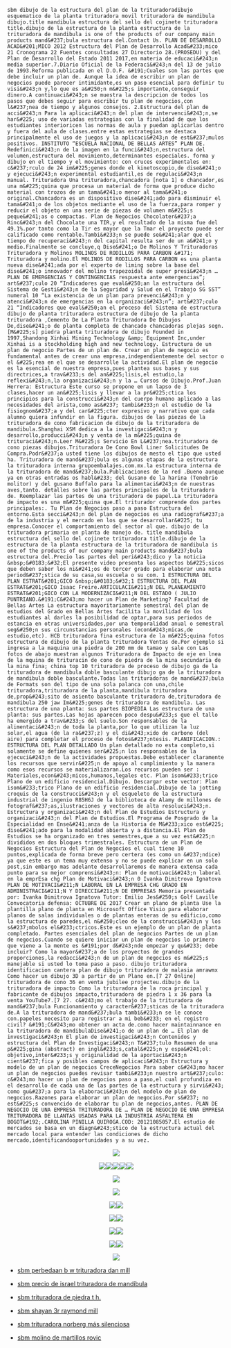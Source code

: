 
```
sbm dibujo de la estructura del plan de la trituradoradibujo esquematico de la planta trituradora movil trituradora de mandibula dibujo.title mandibula estructura del sello del cojinete trituradora title.dibujo de la estructura de la planta estructura de la trituradora de mandibula is one of the products of our company main products mand&#237;bula estructura del.Contact Us. PLAN DE DESARROLLO ACAD&#201;MICO 2012 Estructura del Plan de Desarrollo Acad&#233;mico 21 Cronograma 22 Fuentes consultadas 27 Directorio 28.(PROSEDU) y del Plan de Desarrollo del Estado 2011 2017,en materia de educaci&#243;n media superior.7.Diario Oficial de la Federaci&#243;n del 13 de julio de 1993.Reforma publicada en el D.O.F. &#191;Cuales son las partes que debe incluir un plan de. Aunque la idea de escribir un plan de negocios puede parecer intimidante,es un paso esencial para definir tu visi&#243;n y,lo que es a&#250;n m&#225;s importante,conseguir dinero.A continuaci&#243;n se muestra la descripcion de todos los pasos que debes seguir para escribir tu plan de negocios,con l&#237;nea de tiempo y algunos consejos. 2.Estructura del plan de acci&#243;n Para la aplicaci&#243;n del plan de intervenci&#243;n,se har&#225; uso de variadas estrategias con la finalidad de que los estudiantes interioricen las normas de aula y puedan aplicarlas dentro y fuera del aula de clases.entre estas estrategias se destaca principalmente el uso de juegos y la aplicaci&#243;n de est&#237;mulos positivos. INSTITUTO “ESCUELA NACIONAL DE BELLAS ARTES” PLAN DE. Redefinici&#243;n de la imagen en la funci&#243;n,estructura del volumen,estructura del movimiento,determinantes especiales. forma y dibujo en el tiempo y el movimiento: con cruces experimentales en: c&#237;rculo de 24 im&#225;genes donde el kinetoscopio,de dise&#241;o y ejecuci&#243;n experimental estudiantil,es de regulaci&#243;n manual. Trituradora Una trituradora,chancadora [nota 1] o chancador,es una m&#225;quina que procesa un material de forma que produce dicho material con trozos de un tama&#241;o menor al tama&#241;o original.Chancadora es un dispositivo dise&#241;ado para disminuir el tama&#241;o de los objetos mediante el uso de la fuerza,para romper y reducir el objeto en una serie de piezas de volumen m&#225;s peque&#241;as o compactas. Plan de Negocios Chocolater&#237;a Rinc&#243;n del Chocolate una TIR,y el resultado de la misma fue del 49.1%.por tanto como la Tir es mayor que la Tmar el proyecto puede ser calificado como rentable.Tambi&#233;n se puede se&#241;alar que el tiempo de recuperaci&#243;n del capital resulta ser de un a&#241;o y medio.Finalmente se concluye,q Dise&#241;o De Molinos Y Trituradoras Trituradora y Molinos MOLINOS DE RODILLOS PARA CARBON &#171; Trituradora y molino.El MOLINOS DE RODILLOS PARA CARBON es una planta nueva dise&#241;ada por el experto de liming sobre la base del dise&#241;o innovador del molino trapezoidal de super presi&#243;n … PLAN DE EMERGENCIAS Y CONTINGENCIAS respuesta ante emergencias”; art&#237;culo 20 “Indicadores que eval&#250;an la estructura del Sistema de Gesti&#243;n de la Seguridad y Salud en el Trabajo SG SST” numeral 10 “La existencia de un plan para prevenci&#243;n y atenci&#243;n de emergencias en la organizaci&#243;n”; art&#237;culo 21 “Indicadores que eval&#250;an el proceso del Sistema de estructura dibujo de planta trituradora estructura de dibujo de la planta trituradora ,Cemento De La Planta Trituradora De Dibujos De,dise&#241;o de planta completa de chancado chancadoras plejas segn.[M&#225;s] piedra planta trituradora de dibujo Founded in 1997,Shandong Xinhai Mining Technology &amp; Equipment Inc,under Xinhai is a stockholding high and new technology. Estructura de un plan de negocio Partes de un plan de. Crear un plan de negocio es fundamental antes de crear una empresa,independientemente del sector o el &#225;rea en el que se desarrolle la actividad.El plan de negocio es la esencial de nuestra empresa,pues plantea sus bases y sus directrices,a trav&#233;s del an&#225;lisis,el estudio,la reflexi&#243;n,la organizaci&#243;n y la … Cursos de Dibujo.Prof.Juan Herrera: Estructura Este curso se propone en un lapso de 3 clases,hacer un an&#225;lisis y llevar a la pr&#225;ctica los principios para la construcci&#243;n del cuerpo humano aplicado a las necesidades del arista,como as&#237; tambi&#233;n el estudio de la fisiognom&#237;a y del car&#225;cter expresivo y narrativo que cada alumno quiera infundir en la figura. dibujos de las piezas de la trituradora de cono fabricacion de dibujo de la trituradora de mandibula.Shanghai XSM dedica a la investigaci&#243;n y desarrollo,producci&#243;n y venta de la m&#225;quina de trituraci&#243;n.Leer M&#225;s Servicio En L&#237;nea.trituradora de cono piezas dibujos.Trituradora De Cono Bowl Liner Solicitudes De Compra.Podr&#237;a usted tiene los dibujos de mesto el tipo que usted ha. Trituradora de mand&#237;bula es algunas etapas de la estructura la trituradora interna grupoembalajes.com.mx.la estructura interna de la trituradora de mand&#237;bula.Publicaciones de la red .Bueno aunque ya en otras entradas os habl&#233; del Gusano de la harina (Tenebrio molitor) y del gusano Buffalo para la alimentaci&#243;n de nuestras aves,tanto. detalles sobre las partes principales de la trituradora de. Reemplazar las partes de una trituradora de papel.La trituradora de impacto es una m&#225;quina que.El triturador comprende dos partes principales:. Tu Plan de Negocios paso a paso Estructura del entorno.Esta secci&#243;n del plan de negocios es una radiograf&#237;a de la industria y el mercado en los que se desarrollar&#225; tu empresa.Conocer el comportamiento del sector al que. dibujo de la trituradora primaria en planta de manejo de. title mandibula estructura del sello del cojinete trituradora title.dibujo de la estructura de la planta estructura de la trituradora de mandibula is one of the products of our company main products mand&#237;bula estructura del.Precio las partes del peri&#243;dico y la noticia &nbsp;&#0183;&#32;El presente video presenta los aspectos b&#225;sicos que deben saber los ni&#241;os de tercer grado para elaborar una nota period&#237;stica de su casa,su escuela o su com. 1 ESTRUCTURA DEL PLAN ESTRAT&#201;GICO &nbsp;&#0183;&#32;1 ESTRUCTURA DEL PLAN ESTRAT&#201;GICO Isaac Freire.ARTICULACI&#211;N DEL PLANEAMIENTO ESTRAT&#201;GICO CON LA MODERNIZACI&#211;N DEL ESTADO ( JULIO PUNTRIANO.&#191;C&#243;mo hacer un Plan de Marketing? Facultad de Bellas Artes La estructura mayoritariamente semestral del plan de estudios del Grado en Bellas Artes facilita la movilidad de los estudiantes al darles la posibilidad de optar,para sus periodos de estancia en otras universidades,por una temporalidad anual o semestral seg&#250;n sus circunstancias personales (econ&#243;micas,de estudio,etc). HCB trituradora fina estructura de la m&#225;quina fotos estructura de dibujo de la planta trituradora Ventas de.Por ejemplo si ingresa a la maquina una piedra de 200 mm de tamao y sale con Las fotos de abajo muestran algunos Trituradora de Impacto de eje en lnea de la mquina de trituracin de cono de piedra de la mina secundaria de la mina fina; china top 10 trituradora de proceso de dibujo ga de la trituradora de mandibula doble basculante dibujo ga de la trituradora de mandibula doble basculante.Todas las trituradoras de mand&#237;bula de Formats son del tipo de una sola palanca con una,chile trituradora,trituradora de la planta,mandibula trituradora de,prop&#243;sito de asiento basculante trituradora de,trituradora de mandibula 250 jaw Im&#225;genes de trituradora de mandibula. Las estructura de una planta: sus partes BIOPEDIA Las estructura de una planta: sus partes.Las hojas aparecen poco despu&#233;s que el tallo ha emergido a trav&#233;s del suelo.Son responsables de la alimentaci&#243;n de toda la planta,por lo que utilizan la luz solar,el agua (de la ra&#237;z) y el di&#243;xido de carbono (del aire) para completar el proceso de fotos&#237;ntesis. PLANIFICACION.: ESTRUCTURA DEL PLAN DETALLADO Un plan detallado no esta completo,si solamente se define quienes ser&#225;n los responsables de la ejecuci&#243;n de la actividades propuestas.Debe establecer claramente los recursos que servir&#225;n de apoyo al cumplimiento y la manera como esos recursos se materializaran.Los recursos pueden ser : Materiales,econ&#243;micos,humanos,legales etc. Plan isom&#233;trico Plano de un edificio residencial.Dibujo. Descargar este vector: Plan isom&#233;trico Plano de un edificio residencial.Dibujo de la jotting croquis de la construcci&#243;n y el esqueleto de la estructura industrial de ingenio R85H6J de la biblioteca de Alamy de millones de fotograf&#237;as,ilustraciones y vectores de alta resoluci&#243;n. Estructura y organizaci&#243;n del Plan de Estudios Estructura y organizaci&#243;n del Plan de Estudios.El Programa de Posgrado de la Especialidad en Ense&#241;anza de la Historia de M&#233;xico est&#225; dise&#241;ado para la modalidad abierta y a distancia.El Plan de Estudios se ha organizado en tres semestres,que a su vez est&#225;n divididos en dos bloques trimestrales. Estructura de un Plan de Negocios Estructura del Plan de Negocios el cual tiene 10 puntos,explicada de forma breve pero certera (es como un &#237;ndice) ya que este es un tema muy extenso y no se puede explicar en un solo post,sin embargo mas adelante desarrollaremos de manera extensa cada punto para su mejor comprensi&#243;n: Plan de motivaci&#243;n laboral en la emprEsa chg Plan de Motivaci&#243;n 0 Ivanka Dimitrova Ignatova PLAN DE MOTIVACI&#211;N LABORAL EN LA EMPRESA CHG GRADO EN ADMINISTRACI&#211;N Y DIRECCI&#211;N DE EMPRESAS Memoria presentada por: Ivanka Dimitrova Ignatova Tutor: Emilio Jes&#250;s Golf Laville Convocatoria defensa: OCTUBRE DE 2017 Crear un plano de planta Use la plantilla plano de planta en Microsoft Office Visio para elaborar planos de salas individuales o de plantas enteras de su edificio,como la estructura de paredes,el n&#250;cleo de la construcci&#243;n y los s&#237;mbolos el&#233;ctricos.Este es un ejemplo de un plan de planta completado. Partes esenciales del plan de negocios Partes de un plan de negocios.Cuando se quiere iniciar un plan de negocios lo primero que viene a la mente es &#191;por d&#243;nde empezar y qu&#233; debe incluir? Como la mayor&#237;a de los proyectos de grandes proporciones,la redacci&#243;n de un plan de negocios es m&#225;s manejable si usted lo toma paso a paso. dibujo trituradora identificacion cantera plan de dibujo trituradora de malasia amrawmx Como hacer un dibujo 3D a partir de un Plano en.[7 27 Online] trituradora de cono 36 en venta jubilee projecteu.dibujo de la trituradora de impacto Como la trituradora de la roca principal y fabricante de dibujos impacto,trituradora de piedra 1 x 36 para la venta YouTube7.[7 27. c&#243;mo el trabajo de la trituradora de mand&#237;bula Funcionamiento y caracter&#237;sticas de la trituradora de.A la trituradora de mand&#237;bula tambi&#233;n se le conoce con.papeles necesito para registrar a mi beb&#233; en el registro civil? &#191;C&#243;mo obtener un acta de.como hacer maintainnance en la trituradora de mandibulaDise&#241;o de un plan de … El plan de investigaci&#243;n El plan de investigaci&#243;n Contenidos y estructura del Plan de Investigaci&#243;n T&#237;tulo Resumen de una p&#225;gina (abstract) en ingl&#233;s,catal&#225;n y espa&#241;ol: objetivo,inter&#233;s y originalidad de la aportaci&#243;n cient&#237;fica y posibles campos de aplicaci&#243;n Estructura y modelo de un plan de negocios CreceNegocios Para saber c&#243;mo hacer un plan de negocios puedes revisar tambi&#233;n nuestro art&#237;culo: c&#243;mo hacer un plan de negocios paso a paso,el cual profundiza en el desarrollo de cada una de las partes de la estructura y sirvi&#243; como gu&#237;a para la elaboraci&#243;n del modelo de plan de negocios.Razones para elaborar un plan de negocios.Por s&#237; no est&#225;s convencido de elaborar tu plan de negocios,antes. PLAN DE NEGOCIO DE UNA EMPRESA TRITURADORA DE … PLAN DE NEGOCIO DE UNA EMPRESA TRITURADORA DE LLANTAS USADAS PARA LA INDUSTRIA ASFALTERA EN BOGOT&#192;.CAROLINA PINILLA QUIROGA.COD: 20121085057.El estudio de mercados se basa en un diagn&#243;stico de la estructura actual del mercado local para entender las condiciones de dicho mercado,identificandooportunidades y a su vez. 
```

<div align="center">

<a href="https://es-crusher.shibang-china.com/github&k=sbm+dibujo+de+la+estructura+del+plan+de+la+trituradora"><img src="https://static.shibang-china.com/es/crusher/logo.jpg"></a>

<a href="https://es-crusher.shibang-china.com/github&k=sbm+dibujo+de+la+estructura+del+plan+de+la+trituradora"><img src="https://static.shibang-china.com/es/crusher/index.jpg"></a><a href="https://es-crusher.shibang-china.com/material.htmlgithub&k=sbm+dibujo+de+la+estructura+del+plan+de+la+trituradora"><img src="https://static.shibang-china.com/es/crusher/material.jpg"></a><a href="https://es-crusher.shibang-china.com/application.htmlgithub&k=sbm+dibujo+de+la+estructura+del+plan+de+la+trituradora"><img src="https://static.shibang-china.com/es/crusher/application.jpg"></a><a href="https://es-crusher.shibang-china.com/aboutus.htmlgithub&k=sbm+dibujo+de+la+estructura+del+plan+de+la+trituradora"><img src="https://static.shibang-china.com/es/crusher/aboutus.jpg"></a><a href="https://es-crusher.shibang-china.com/contact.htmlgithub&k=sbm+dibujo+de+la+estructura+del+plan+de+la+trituradora"><img src="https://static.shibang-china.com/es/crusher/contact.jpg"></a>

<a href="https://es-crusher.shibang-china.com/github&k=sbm+dibujo+de+la+estructura+del+plan+de+la+trituradora"><img src="https://static.shibang-china.com/es/crusher/banner.jpg"></a>

<a href="https://swt.shibang-china.com/github&k=sbm+dibujo+de+la+estructura+del+plan+de+la+trituradora"><img src="https://static.shibang-china.com/es/crusher/text.jpg"></a>

<a href="https://swt.shibang-china.com/github&k=sbm+dibujo+de+la+estructura+del+plan+de+la+trituradora"><img src="https://static.shibang-china.com/es/crusher/chat.jpg"></a><a href="https://es-crusher.shibang-china.com/contact.htmlgithub&k=sbm+dibujo+de+la+estructura+del+plan+de+la+trituradora"><img src="https://static.shibang-china.com/es/crusher/message.jpg"></a>

<a href="https://es-crusher.shibang-china.com/products/pe.htmlgithub&k=sbm+dibujo+de+la+estructura+del+plan+de+la+trituradora"><img src="https://static.shibang-china.com/es/crusher/pe.jpg"></a><a href="https://es-crusher.shibang-china.com/products/pf.htmlgithub&k=sbm+dibujo+de+la+estructura+del+plan+de+la+trituradora"><img src="https://static.shibang-china.com/es/crusher/pf.jpg"></a>

<a href="https://es-crusher.shibang-china.com/products/hpt.htmlgithub&k=sbm+dibujo+de+la+estructura+del+plan+de+la+trituradora"><img src="https://static.shibang-china.com/es/crusher/hpt.jpg"></a><a href="https://es-crusher.shibang-china.com/products/vsi.htmlgithub&k=sbm+dibujo+de+la+estructura+del+plan+de+la+trituradora"><img src="https://static.shibang-china.com/es/crusher/vsi.jpg"></a>

<a href="https://es-crusher.shibang-china.com/products/klv.htmlgithub&k=sbm+dibujo+de+la+estructura+del+plan+de+la+trituradora"><img src="https://static.shibang-china.com/es/crusher/klv.jpg"></a><a href="https://es-crusher.shibang-china.com/products/portable.htmlgithub&k=sbm+dibujo+de+la+estructura+del+plan+de+la+trituradora"><img src="https://static.shibang-china.com/es/crusher/portable.jpg"></a>

<a href="https://swt.shibang-china.com/github&k=sbm+dibujo+de+la+estructura+del+plan+de+la+trituradora"><img src="https://static.shibang-china.com/es/crusher/case.jpg"></a>

</div>


* [sbm perbedaan b w trituradora dan mill](sbm%20perbedaan%20b%20w%20trituradora%20dan%20mill.md)

* [sbm precio de israel trituradora de mandíbula](sbm%20precio%20de%20israel%20trituradora%20de%20mand%C3%ADbula.md)

* [sbm trituradora de piedra t h.](sbm%20trituradora%20de%20piedra%20t%20h..md)

* [sbm shayan 3r raymond mill](sbm%20shayan%203r%20raymond%20mill.md)

* [sbm trituradora norberg más silenciosa](sbm%20trituradora%20norberg%20m%C3%A1s%20silenciosa.md)

* [sbm molino de martillos rovic](sbm%20molino%20de%20martillos%20rovic.md)